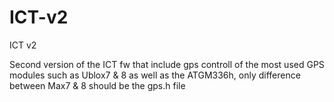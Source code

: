 # ICT-v2
ICT v2

Second version of the ICT fw that include gps controll of the most used GPS modules such as Ublox7 & 8 as well as the ATGM336h, only difference between Max7 & 8 should be the gps.h file
